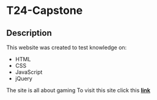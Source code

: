 # T24-Capstone
## Description

This website was created to test  knowledge on:

* HTML
* CSS
* JavaScript
* jQuery

The site is all about gaming
To visit this site click this <a target="_blank" href="https://Takudzwa-SE2023
.github.io/T24-Capstone/home.html">**link**</a>
